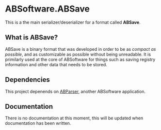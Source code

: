 # ABSoftware.ABSave

This is a the main serializer/deserializer for a format called **ABSave**.

## What is ABSave? 

ABSave is a binary format that was developed in order to be as *compact as possible*, and as customizable as possible without being unreadable. It is primilarly used at the core of ABSoftware for things such as saving registry information and other data that needs to be stored.

## Dependencies

This project depenends on [ABParser](https://github.com/ABSoftwareOfficial/ABSoftware.ABParser), another ABSoftware application.

## Documentation

There is no documentation at this moment, this will be updated when documentation has been written.
